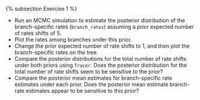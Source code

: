 {% subsection Exercise 1 %}
- Run an MCMC simulation to estimate the posterior distribution of the branch-specific rates (`branch_rates`) assuming a prior expected number of rates shifts of 5.
- Plot the rates among branches under this prior.
- Change the prior expected number of rate shifts to 1, and then plot the branch-specific rates on the tree.
- Compare the posterior distributions for the total number of rate shifts under both priors using `Tracer`. Does the posterior distribution for the  total number of rate shifts seem to be sensitive to the prior?
- Compare the posterior mean estimates for branch-specific rate estimates under each prior. Does the posterior mean estimate branch-rate estimates appear to be sensitive to this prior?
